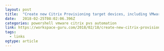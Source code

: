 ```yaml
---
layout: post 
title:  "Create new Citrix Provisioning target devices, including VMware VM's, DHCP reservation and AD accounts from a CSV file with PowerShell - Workspace Guru" 
date:   2018-02-25T08:02:06.396Z 
categories: powershell vmware citrix pvs automation
link: https://workspace-guru.com/2018/02/18/create-new-citrix-provisioning-target-devices-including-vmware-vms-dhcp-reservation-ad-accounts-csv-file-powershell/ 
tags:
  - links
ogtype: article 
---
```



